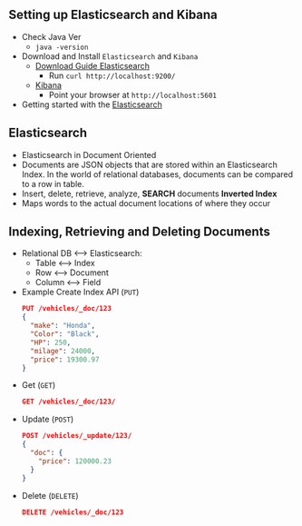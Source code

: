 ## Setting up Elasticsearch and Kibana
- Check Java Ver
    - `java -version`
- Download and Install `Elasticsearch` and `Kibana`
    - [Download Guide Elasticsearch](https://www.elastic.co/downloads/elasticsearch)
        - Run `curl http://localhost:9200/`
    - [Kibana](https://www.elastic.co/downloads/kibana)
        - Point your browser at `http://localhost:5601`
- Getting started with the [Elasticsearch](https://www.elastic.co/guide/en/elastic-stack-get-started/current/get-started-elastic-stack.html)

## Elasticsearch
- Elasticsearch in Document Oriented
- Documents are JSON objects that are stored within an Elasticsearch Index. In the world of relational databases, documents can be compared to a row in table.
- Insert, delete, retrieve, analyze, __SEARCH__ documents
**Inverted Index**
- Maps words to the actual document locations of where they occur

## Indexing, Retrieving and Deleting Documents
- Relational DB <--> Elasticsearch: 
    - Table <--> Index
    - Row <--> Document
    - Column <--> Field
- Example Create Index API (`PUT`)
    ```json
    PUT /vehicles/_doc/123
    {
      "make": "Honda",
      "Color": "Black",
      "HP": 250,
      "milage": 24000,
      "price": 19300.97
    }
    ```
- Get (`GET`)
    ```json
    GET /vehicles/_doc/123/
    ```
- Update (`POST`)
    ```json
    POST /vehicles/_update/123/
    {
      "doc": {
        "price": 120000.23
      }
    }

    ```
- Delete (`DELETE`)
    ```json
    DELETE /vehicles/_doc/123
    ```